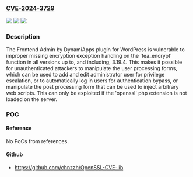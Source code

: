 ### [CVE-2024-3729](https://cve.mitre.org/cgi-bin/cvename.cgi?name=CVE-2024-3729)
![](https://img.shields.io/static/v1?label=Product&message=Frontend%20Admin%20by%20DynamiApps&color=blue)
![](https://img.shields.io/static/v1?label=Version&message=*%3C%3D%203.19.4%20&color=brighgreen)
![](https://img.shields.io/static/v1?label=Vulnerability&message=CWE-636%20Not%20Failing%20Securely%20('Failing%20Open')&color=brighgreen)

### Description

The Frontend Admin by DynamiApps plugin for WordPress is vulnerable to improper missing encryption exception handling  on the 'fea_encrypt' function in all versions up to, and including, 3.19.4. This makes it possible for unauthenticated attackers to manipulate the user processing forms, which can be used to add and edit administrator user for privilege escalation, or to automatically log in users for authentication bypass, or manipulate the post processing form that can be used to inject arbitrary web scripts. This can only be exploited if the 'openssl' php extension is not loaded on the server.

### POC

#### Reference
No PoCs from references.

#### Github
- https://github.com/chnzzh/OpenSSL-CVE-lib


